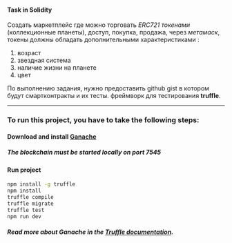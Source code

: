 #### Task in Solidity
Создать маркетплейс где можно торговать _ERC721 токенами_ (коллекционные планеты),
доступ, покупка, продажа, через _метамаск_,
токены должны обладать дополнительными характеристиками :
1. возраст
2. звездная система
3. наличие жизни на планете
4. цвет

По выполнению задания, нужно предоставить github gist в котором будут смартконтракты и их тесты.
фреймворк для тестирования __truffle__.
___
### To run this project, you have to take the following steps:
#### Download and install [Ganache](https://truffleframework.com/ganache "Ganache Homepage")


##### __*The blockchain must be started locally on port 7545*__


#### Run project
```sh
npm install -g truffle
npm install
truffle compile
truffle migrate
truffle test
npm run dev
```

##### Read more about Ganache in the [Truffle documentation](https://truffleframework.com/docs/ganache/using).
